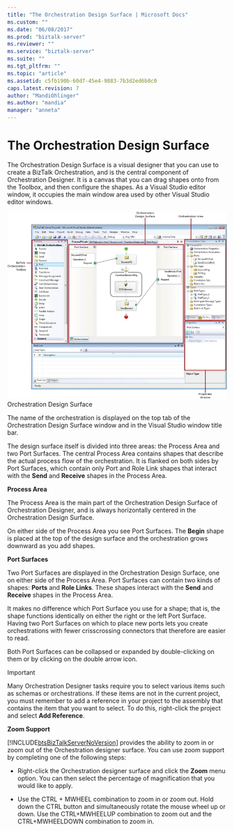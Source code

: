 ```yaml
---
title: "The Orchestration Design Surface | Microsoft Docs"
ms.custom: ""
ms.date: "06/08/2017"
ms.prod: "biztalk-server"
ms.reviewer: ""
ms.service: "biztalk-server"
ms.suite: ""
ms.tgt_pltfrm: ""
ms.topic: "article"
ms.assetid: c5fb190b-60d7-45e4-9883-7b3d2ed6b0c0
caps.latest.revision: 7
author: "MandiOhlinger"
ms.author: "mandia"
manager: "anneta"
---
```

# The Orchestration Design Surface
The Orchestration Design Surface is a visual designer that you can use to create a BizTalk Orchestration, and is the central component of Orchestration Designer. It is a canvas that you can drag shapes onto from the Toolbox, and then configure the shapes. As a Visual Studio editor window, it occupies the main window area used by other Visual Studio editor windows.  
  
 ![Orchestration Designers](../core/media/b96c16e5-58a2-4d8e-b66c-485864846cec.gif "b96c16e5-58a2-4d8e-b66c-485864846cec")  
Orchestration Design Surface  
  
 The name of the orchestration is displayed on the top tab of the Orchestration Design Surface window and in the Visual Studio window title bar.  
  
 The design surface itself is divided into three areas: the Process Area and two Port Surfaces. The central Process Area contains shapes that describe the actual process flow of the orchestration. It is flanked on both sides by Port Surfaces, which contain only Port and Role Link shapes that interact with the **Send** and **Receive** shapes in the Process Area.  
  
 **Process Area**  
  
 The Process Area is the main part of the Orchestration Design Surface of Orchestration Designer, and is always horizontally centered in the Orchestration Design Surface.  
  
 On either side of the Process Area you see Port Surfaces. The **Begin** shape is placed at the top of the design surface and the orchestration grows downward as you add shapes.  
  
 **Port Surfaces**  
  
 Two Port Surfaces are displayed in the Orchestration Design Surface, one on either side of the Process Area. Port Surfaces can contain two kinds of shapes: **Ports** and **Role Links**. These shapes interact with the **Send** and **Receive** shapes in the Process Area.  
  
 It makes no difference which Port Surface you use for a shape; that is, the shape functions identically on either the right or the left Port Surface. Having two Port Surfaces on which to place new ports lets you create orchestrations with fewer crisscrossing connectors that therefore are easier to read.  
  
 Both Port Surfaces can be collapsed or expanded by double-clicking on them or by clicking on the double arrow icon.  
  
> [!IMPORTANT]
>  Many Orchestration Designer tasks require you to select various items such as schemas or orchestrations. If these items are not in the current project, you must remember to add a reference in your project to the assembly that contains the item that you want to select. To do this, right-click the project and select **Add Reference**.  
  
 **Zoom Support**  
  
 [!INCLUDE[btsBizTalkServerNoVersion](../includes/btsbiztalkservernoversion-md.md)] provides the ability to zoom in or zoom out of the Orchestration designer surface. You can use zoom support by completing one of the following steps:  
  
-   Right-click the Orchestration designer surface and click the **Zoom** menu option. You can then select the percentage of magnification that you would like to apply.  
  
-   Use the CTRL + MWHEEL combination to zoom in or zoom out. Hold down the CTRL button and simultaneously rotate the mouse wheel up or down. Use the CTRL+MWHEELUP combination to zoom out and the CTRL+MWHEELDOWN combination to zoom in.